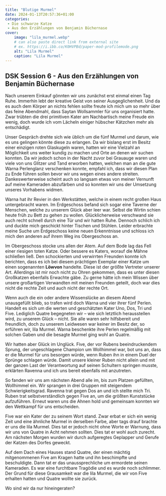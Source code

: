 ```yaml
---
title: "Blutige Murmel"
date: 2024-01-13T20:57:36+01:00
categories:
 - Die schwarze Katze
 - Aus den Erzählungen von Benjamin Büchernase
cover:
    image: "lila_murmel.webp"
    # can also paste direct link from external site
    # ex. https://i.ibb.co/K0HVPBd/paper-mod-profilemode.png
    alt: "Lila Murmel"
    caption: "Lila Murmel"
---
```


## DSK Session 6 - Aus den Erzählungen von Benjamin Büchernase

Nach unserem Einkauf gönnten wir uns zunächst erst einmal einen Tag Ruhe. Immerhin lebt der kreative Geist von seiner Ausgeglichenheit. Und da es auch dem Körper an nichts fehlen sollte freute ich mich um so mehr über das feine Abendmahl, dass Saytan Wollsammler für uns organisiert hatte. Zwar trübten die drei primitiven Kater am Nachbartisch meine Freude ein wenig, doch wurde ich vom Lächeln einiger hübscher Kätzchen mehr als entschädigt.

Unser Gespräch drehte sich wie üblich um die fünf Murmel und darum, wie es uns gelingen könnte diese zu erlangen. Da wir bislang erst im Besitz einer einzigen roten Glaskugeln waren, hatten wir eine Vielzahl an Möglichkeit uns weiter kundig zu machen und Orte an denen wir suchen konnten. Da wir jedoch schon in der Nacht zuvor bei Grauauge waren und viele von uns Glitzer und Tand erworben hatten, welchen man an die gute Warna Perlenglanz verschenken konnte, empfahl ich, dass wir diesen Plan zu Ende führen sollen bevor wir uns wegen eines andere streiten. Dankeswerterweise scheint auch so langsam etwas von meiner Vernunft auf meine Kameraden abzufärben und so konnten wir uns der Umsetzung unseres Vorhabens widmen.

Warna hat ihr Revier in den Werkstätten, welche in einem recht großen Haus untergebracht waren. Im Erdgeschoss befand sich sogar eine Taverne der Menschen, welche zu unserem Glück aber leer war. Selbst die Wirtin schien heute früh zu Bett zu gehen zu wollen. Glücklicherweise verschwand sie auch recht schnell durch eine Tür und wir hatten Ruhe. Dennoch schlich ich und duckte mich geschickt hinter Tischen und Stühlen. Leider erbrachte meine Suche um Erdgeschoss keine neuen Erkenntnisse und schloss ich mich den anderen auf ihrem Weg ins Obergeschoss an.

Im Obergeschoss stocke uns allen der Atem. Auf dem Bode lag das Fell einer riesigen toten Katze. Oder bessere es Katers, worauf die Mähne schließen ließ. Den schockierten und verwirrten Freunden konnte ich berichten, dass es ich bei diesem prächtigen Exemplar einer Katze um einen sogenannten **Löwvon** handelte. Diese ist der größte Vertreter unserer Art. Allerdings ist mir noch nicht zu Ohren gekommen, dass es unter diesen Großkatzen ebenfalls Erwachte gäbe. Zu gerne hätte ich mein Wissen über unsere großartigen Verwandten mit meinen Freunden geteilt, doch war dies nicht die rechte Zeit und auch nicht der rechte Ort. 

Wenn auch die ein oder andere Wissenslücke an diesem Abend unausgefüllt blieb, so trafen wird doch Warna und vier ihrer fünf Perlen. Handelt es sich um die werten und geschätzten Kater Uno, Dos, Tri und Five. Lediglich Quatre begegneten wir – wie sich letztlich herausstellen wird, zu unserem Glück – nicht. Sie alle waren sehr hilfsbereit und freundlich, doch zu unserem Leidwesen war keiner im Besitz der, so erführen wir, lila Murmel. Warna beschenkte ihre Perlen regelmäßig mit solchen Gaben und die besagte Murmel ging wohl an Quatre.

Wir hatten aber Glück im Unglück. Five, der vor Rubens beeindruckendem Sprung, der ungeschlagene Champion um Wollhimmel war, bot uns an, dass er die Murmel für uns besorgen würde, wenn Ruben ihn in einem Duel der Sprünge schlagen würde. Damit unsere kleiner Ruben nicht allein und mit der ganzen Last der Verantwortung auf seinen Schultern springen musste, erklärten Ravenna und ich uns bereit ebenfalls mit anzutreten. 

So fanden wir uns am nächsten Abend alle im, bis zum Platzen gefüllten, Wollhimmel ein. Wir sprangen in drei Gruppen mit steigendem Schwierigkeitsgrad. Ravenna trat gegen Dos an und ich stellte mich Tri. Ruben trat selbstverständlich gegen Five an, um die größten Kunststücke aufzuführen. Erneut waren uns die Ahnen hold und gemeinsam konnten wir den Wettkampf für uns entscheiden. 

Five war ein Kater der zu seinem Wort stand. Zwar erbat er sich ein wenig Zeit und eine ähnliche Murmel in derselben Farbe, aber tags drauf brachte er uns die lila Murmel. Dies tat er jedoch nicht ohne Worte er Warnung, dass wir uns von Quatre in Acht nehmen sollten. Dies tat er wohl auch zurecht. Am nächsten Morgen wurden wir durch aufgeregtes Geplapper und Gerufe der Katzen des Dorfes geweckt.

Auf dem Dach eines Hauses stand Quatre, der einen mächtig mitgenommenen Five am Kragen hatte und ihn beschimpfte und beschuldigte. Dann tat er das unaussprechliche um ermordete seinen Kameraden. Es war eine furchtbare Tragödie und es wurde noch schlimmer. Der Grund für diese Grausamkeit war die lila Murmel, die wir von Five erhalten hatten und Quatre wollte sie zurück.

Wo sind wir da nur hineingeraten?
